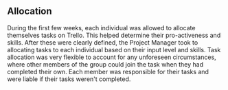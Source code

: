 ## Allocation

During the first few weeks, each individual was allowed to allocate themselves tasks on Trello. This helped determine their pro-activeness and skills. After these were clearly defined, the Project Manager took to allocating tasks to each individual based on their input level and skills. Task allocation was very flexible to account for any unforeseen circumstances, where other members of the group could join the task when they had completed their own. Each member was responsible for their tasks and were liable if their tasks weren't completed.